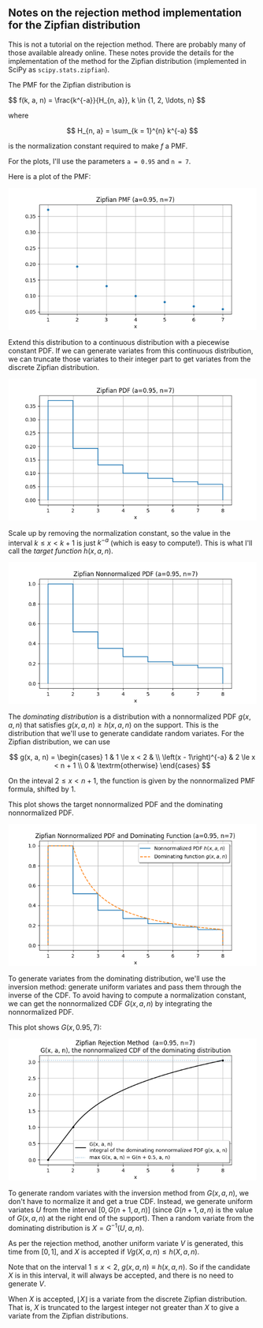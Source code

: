 Notes on the rejection method implementation for the Zipfian distribution
-------------------------------------------------------------------------

This is not a tutorial on the rejection method.  There are probably many of
those available already online.  These notes provide the details for the
implementation of the method for the Zipfian distribution (implemented in
SciPy as `scipy.stats.zipfian`).

The PMF for the Zipfian distribution is

$$
    f(k, a, n) = \frac{k^{-a}}{H_{n, a}}, k \in \{1, 2, \ldots, n}
$$

where

$$
    H_{n, a} = \sum_{k = 1}^{n} k^{-a}
$$

is the normalization constant required to make $f$ a PMF.

For the plots, I'll use the parameters `a = 0.95` and `n = 7`.

Here is a plot of the PMF:

![](https://github.com/WarrenWeckesser/experiments/blob/main/python/numpy/random-cython/docs/zipfian_pmf.png)

Extend this distribution to a continuous distribution with a piecewise constant PDF.
If we can generate variates from this continuous distribution, we can truncate those
variates to their integer part to get variates from the discrete Zipfian distribution.

![](https://github.com/WarrenWeckesser/experiments/blob/main/python/numpy/random-cython/docs/zipfian_pdf.png)

Scale up by removing the normalization constant, so the value in the interval
$k \le x < k + 1$ is just $k^{-a}$ (which is easy to compute!).  This is what
I'll call the *target function* $h(x, a, n)$.

![](https://github.com/WarrenWeckesser/experiments/blob/main/python/numpy/random-cython/docs/zipfian_nnpdf.png)

The *dominating distribution* is a distribution with a nonnormalized PDF $g(x, a, n)$ that
satisfies $g(x, a, n) \ge h(x, a, n)$ on the support.  This is the distribution that we'll
use to generate candidate random variates.  For the Zipfian distribution, we can use

$$
    g(x, a, n)
     = \begin{cases}
         1                       & 1 \le x < 2 &       \\
         \left(x - 1\right)^{-a} & 2 \le x < n + 1     \\
         0                       & \textrm{otherwise}
       \end{cases}
$$

On the inteval $2 \le x < n + 1$, the function is given by the
nonnormalized PMF formula, shifted by 1.

This plot shows the target nonnormalized PDF and the dominating nonnormalized PDF.

![](https://github.com/WarrenWeckesser/experiments/blob/main/python/numpy/random-cython/docs/zipfian_nnpdf_and_dom.png)

To generate variates from the dominating distribution, we'll use the inversion method:
generate uniform variates and pass them through the inverse of the CDF.  To avoid
having to compute a normalization constant, we can get the nonnormalized CDF
$G(x, a, n)$ by integrating the nonnormalized PDF.

This plot shows $G(x, 0.95, 7)$:

![](https://github.com/WarrenWeckesser/experiments/blob/main/python/numpy/random-cython/docs/zipfian_dom_nncdf.png)

To generate random variates with the inversion method from $G(x, a, n)$, we don't
have to normalize it and get a true CDF. Instead, we generate uniform variates $U$
from the interval $[0, G(n+1, a, n)]$ (since $G(n+1, a, n)$ is the value of
$G(x, a, n)$ at the right end of the support).  Then a random variate from the
dominating distribution is $X = G^{-1}(U, a, n)$.

As per the rejection method, another uniform variate $V$ is generated, this time
from $[0, 1]$, and $X$ is accepted if $V g(X, a, n) \le h(X, a, n)$.

Note that on the interval $1 \le x \lt 2$, $g(x, a, n) \equiv h(x, a, n)$.
So if the candidate $X$ is in this interval, it will always be accepted, and
there is no need to generate $V$.

When $X$ is accepted, $\lfloor X \rfloor$ is a variate from the discrete
Zipfian distribution. That is, $X$ is truncated to the largest integer not
greater than $X$ to give a variate from the Zipfian distributions.
